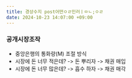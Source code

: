 ```yaml
---
title: 경상수지 post어떤ㅇㄹ민러ㅣㅁㄴ;ㅇㄹ
date: 2024-10-23 14:07:00 +09:00
---
```


### 공개시장조작



* 중앙은행의 통화량(M) 조절 방식
* 시장에 돈 너무 적은데? -> 돈 뿌리자 -> 채권 매입
* 시장에 돈 너무 많은데? -> 흡수 하자 -> 채권 매각